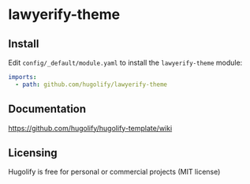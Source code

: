 # lawyerify-theme

## Install

Edit `config/_default/module.yaml` to install the `lawyerify-theme` module:

```yml
imports:
  - path: github.com/hugolify/lawyerify-theme
```

## Documentation

https://github.com/hugolify/hugolify-template/wiki

## Licensing

Hugolify is free for personal or commercial projects (MIT license)
